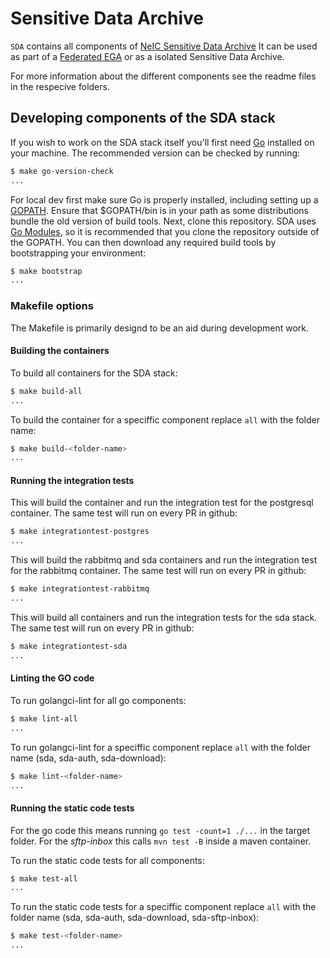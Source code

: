 # Sensitive Data Archive

`SDA` contains all components of [NeIC Sensitive Data Archive](https://neic-sda.readthedocs.io/en/latest/) It can be used as part of a [Federated EGA](https://ega-archive.org/federated) or as a isolated Sensitive Data Archive.

For more information about the different components see the readme files in the respecive folders.

## Developing components of the SDA stack

If you wish to work on the SDA stack itself you'll first need [Go](https://www.golang.org/) installed on your machine. The recommended version can be checked by running:

```sh
$ make go-version-check
...
```

For local dev first make sure Go is properly installed, including setting up a [GOPATH](https://golang.org/doc/code.html#GOPATH). Ensure that $GOPATH/bin is in your path as some distributions bundle the old version of build tools. Next, clone this repository. SDA uses [Go Modules](https://github.com/golang/go/wiki/Modules), so it is recommended that you clone the repository outside of the GOPATH. You can then download any required build tools by bootstrapping your environment:

```sh
$ make bootstrap
...
```

### Makefile options

The Makefile is primarily designd to be an aid during development work.

#### Building the containers

To build all containers for the SDA stack:

```sh
$ make build-all
...
```

To build the container for a speciffic component replace `all` with the folder name:

```sh
$ make build-<folder-name>
...
```

#### Running the integration tests

This will build the container and run the integration test for the postgresql container. The same test will run on every PR in github:

```sh
$ make integrationtest-postgres
...
```

This will build the rabbitmq and sda containers and run the integration test for the rabbitmq container. The same test will run on every PR in github:

```sh
$ make integrationtest-rabbitmq
...
```

This will build all containers and run the integration tests for the sda stack. The same test will run on every PR in github:

```sh
$ make integrationtest-sda
...
```

#### Linting the GO code

To run golangci-lint for all go components:

```sh
$ make lint-all
...
```

To run golangci-lint for a speciffic component replace `all` with the folder name (sda, sda-auth, sda-download):

```sh
$ make lint-<folder-name>
...
```

#### Running the static code tests

For the go code this means running `go test -count=1 ./...` in the target folder. For the *sftp-inbox* this calls `mvn test -B` inside a maven container.

To run the static code tests for all components:

```sh
$ make test-all
...
```

To run the static code tests for a speciffic component replace `all` with the folder name (sda, sda-auth, sda-download, sda-sftp-inbox):

```sh
$ make test-<folder-name>
...
```
